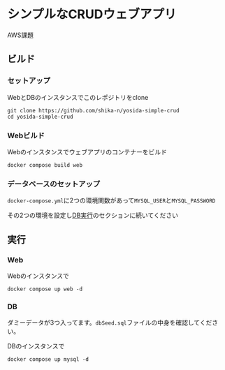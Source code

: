 # シンプルなCRUDウェブアプリ

AWS課題

## ビルド
### セットアップ
WebとDBのインスタンスでこのレポジトリをclone
```
git clone https://github.com/shika-n/yosida-simple-crud
cd yosida-simple-crud
```

### Webビルド
Webのインスタンスでウェブアプリのコンテナーをビルド
```
docker compose build web
```

### データベースのセットアップ
`docker-compose.yml`に2つの環境関数があって`MYSQL_USER`と`MYSQL_PASSWORD`

その2つの環境を設定し[DB実行](#DB)のセクションに続いてください

## 実行
### Web
Webのインスタンスで
```
docker compose up web -d
```

### DB
ダミーデータが3つ入ってます。`dbSeed.sql`ファイルの中身を確認してください。

DBのインスタンスで
```
docker compose up mysql -d
```
